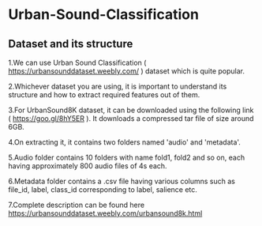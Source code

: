 # Urban-Sound-Classification
## Dataset and its structure
1.We can use Urban Sound Classification ( https://urbansounddataset.weebly.com/ ) dataset which is quite popular.

2.Whichever dataset you are using, it is important to understand its structure and how to extract required features out of them.

3.For UrbanSound8K dataset, it can be downloaded using the following link ( https://goo.gl/8hY5ER ). It downloads a compressed tar file of size around 6GB.

4.On extracting it, it contains two folders named 'audio' and 'metadata'.

5.Audio folder contains 10 folders with name fold1, fold2 and so on, each having approximately 800 audio files of 4s each.

6.Metadata folder contains a .csv file having various columns such as file_id, label, class_id corresponding to label, salience etc.

7.Complete description can be found here https://urbansounddataset.weebly.com/urbansound8k.html
